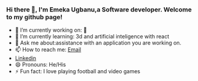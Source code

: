 ### Hi there 👋, I'm Emeka Ugbanu,a Software developer. Welcome to my github page!


- 🔭 I’m currently working on: 🤔
- 🌱 I’m currently learning: 3d and artificial inteligence with react 
- 💬 Ask me about:assistance with an application you are working on.
- 📫 How to reach me: [Email](mailto:jemeka865@gmail.com) 
-  [Linkedin](https:www.linkedin.com/in/emeka-ugbanu-5540041b3)
- 😄 Pronouns: He/His
- ⚡ Fun fact:  I love playing football and video games


